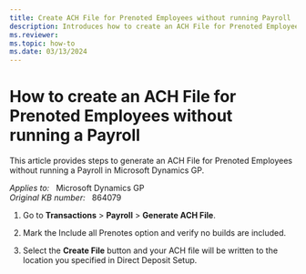 ```yaml
---
title: Create ACH File for Prenoted Employees without running Payroll
description: Introduces how to create an ACH File for Prenoted Employees without running a Payroll.
ms.reviewer: 
ms.topic: how-to
ms.date: 03/13/2024
---
```

# How to create an ACH File for Prenoted Employees without running a Payroll

This article provides steps to generate an ACH File for Prenoted Employees without running a Payroll in Microsoft Dynamics GP.

_Applies to:_ &nbsp; Microsoft Dynamics GP  
_Original KB number:_ &nbsp; 864079

1. Go to **Transactions** > **Payroll** > **Generate ACH File**.

2. Mark the Include all Prenotes option and verify no builds are included.

3. Select the **Create File** button and your ACH file will be written to the location you specified in Direct Deposit Setup.
